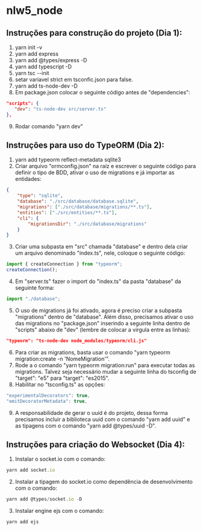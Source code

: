 # nlw5_node
 
## Instruções para construção do projeto (Dia 1):

 1. yarn init -v 
 2. yarn add express 
 3. yarn add @types/express -D 
 4. yarn add typescript -D
 5. yarn tsc --init
 6. setar variavel strict em tsconfic.json para false.
 7. yarn add ts-node-dev -D
 8. Em package.json colocar o seguinte código antes de "dependencies":
```json 
"scripts": {
   "dev": "ts-node-dev src/server.ts"
},
```
 9. Rodar comando "yarn dev"


## Instruções para uso do TypeORM (Dia 2):

1. yarn add typeorm reflect-metadata sqlite3
2. Criar arquivo "ormconfig.json" na raíz e escrever o seguinte código para definir o tipo de BDD, ativar o uso de migrations e já importar as entidades:
```json
{
    "type": "sqlite",
    "database": "./src/database/database.sqlite",
    "migrations": ["./src/database/migrations/**.ts"],
    "entities": ["./src/entities/**.ts"],
    "cli": {
        "migrationsDir": "./src/database/migrations"
    }
}
```
3. Criar uma subpasta em "src" chamada "database" e dentro dela criar um arquivo denominado "index.ts", nele, coloque o seguinte código:
```typescript
import { createConnection } from "typeorm";
createConnection();
```
4. Em "server.ts" fazer o import do "index.ts" da pasta "database" da seguinte forma:
```typescript
import "./database";
```
5. O uso de migrations já foi ativado, agora é preciso criar a subpasta "migrations" dentro de "database". Além disso, precisamos ativar o uso das migrations no "package.json" inserindo a seguinte linha dentro de "scripts" abaixo de "dev" (lembre de colocar a vírgula entre as linhas):
```json
"typeorm": "ts-node-dev node_modules/typeorm/cli.js"
```
6. Para criar as migrations, basta usar o comando "yarn typeorm migration:create -n 'NomeMigration'".
7. Rode a o comando "yarn typeorm migration:run" para executar todas as migrations. Talvez seja necessário mudar a seguinte linha do tsconfig de "target": "e5" para "target": "es2015".
8. Habilitar no "tsconfig.ts" as opções:
```typescript
"experimentalDecorators": true,
"emitDecoratorMetadata": true,
```
9. A responsabilidade de gerar o uuid é do projeto, dessa forma precisamos incluir a biblioteca uuid com o comando "yarn add uuid" e as tipagens com o comando "yarn add @types/uuid -D".


## Instruções para criação do Websocket (Dia 4):

1. Instalar o socket.io com o comando:
```typescript
yarn add socket.io
```
2. Instalar a tipagem do socket.io como dependência de desenvolvimento com o comando:
```typescript
yarn add @types/socket.io -D
```
3. Instalar engine ejs com o comando:
```typescript
yarn add ejs
```